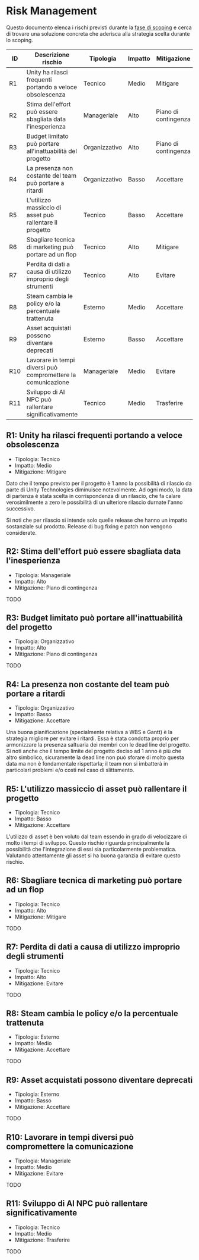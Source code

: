 # Risk Management

Questo documento elenca i rischi previsti durante la [fase di scoping](../scoping/risk-analysis.md) e cerca di trovare una soluzione concreta che aderisca alla strategia scelta durante lo scoping.

| ID  | Descrizione rischio                                           | Tipologia     | Impatto | Mitigazione          |
|-----|---------------------------------------------------------------|---------------|---------|----------------------|
| R1  | Unity ha rilasci frequenti portando a veloce obsolescenza     | Tecnico       | Medio   | Mitigare             |
| R2  | Stima dell'effort può essere sbagliata data l'inesperienza    | Manageriale   | Alto    | Piano di contingenza |
| R3  | Budget limitato può portare all'inattuabilità del progetto    | Organizzativo | Alto    | Piano di contingenza |
| R4  | La presenza non costante del team può portare a ritardi       | Organizzativo | Basso   | Accettare            |
| R5  | L'utilizzo massiccio di asset può rallentare il progetto      | Tecnico       | Basso   | Accettare            |
| R6  | Sbagliare tecnica di marketing può portare ad un flop         | Tecnico       | Alto    | Mitigare             |
| R7  | Perdita di dati a causa di utilizzo improprio degli strumenti | Tecnico       | Alto    | Evitare              |
| R8  | Steam cambia le policy e/o la percentuale trattenuta          | Esterno       | Medio   | Accettare            |
| R9  | Asset acquistati possono diventare deprecati                  | Esterno       | Basso   | Accettare            |
| R10 | Lavorare in tempi diversi può compromettere la comunicazione  | Manageriale   | Medio   | Evitare              |
| R11 | Sviluppo di AI NPC può rallentare significativamente          | Tecnico       | Medio   | Trasferire           |

## R1: Unity ha rilasci frequenti portando a veloce obsolescenza

- Tipologia: Tecnico
- Impatto: Medio
- Mitigazione: Mitigare

Dato che il tempo previsto per il progetto è 1 anno la possibilità di rilascio da parte di Unity Technologies diminuisce notevolmente. Ad ogni modo, la data di partenza è stata scelta in corrispondenza di un rilascio, che fa calare verosimilmente a zero le possibilità di un ulteriore rilascio durnate l'anno successivo.

Si noti che per rilascio si intende solo quelle release che hanno un impatto sostanziale sul prodotto. Release di bug fixing e patch non vengono considerate.

## R2: Stima dell'effort può essere sbagliata data l'inesperienza

- Tipologia: Manageriale
- Impatto: Alto
- Mitigazione: Piano di contingenza

TODO

## R3: Budget limitato può portare all'inattuabilità del progetto

- Tipologia: Organizzativo
- Impatto: Alto
- Mitigazione: Piano di contingenza

TODO

## R4: La presenza non costante del team può portare a ritardi

- Tipologia: Organizzativo
- Impatto: Basso
- Mitigazione: Accettare

Una buona pianificazione (specialmente relativa a WBS e Gantt) è la strategia migliore per evitare i ritardi. Essa è stata condotta proprio per armonizzare la presenza saltuaria dei membri con le dead line del progetto. Si noti anche che il tempo limite del progetto deciso ad 1 anno è più che altro simbolico, sicuramente la dead line non può sforare di molto questa data ma non è fondamentale rispettarla; il team non si imbatterà in particolari problemi e/o costi nel caso di slittamento.

## R5: L'utilizzo massiccio di asset può rallentare il progetto

- Tipologia: Tecnico
- Impatto: Basso
- Mitigazione: Accettare

L'utilizzo di asset è ben voluto dal team essendo in grado di velocizzare di molto i tempi di sviluppo. Questo rischio riguarda principalmente la possibilità che l'integrazione di essi sia particolarmente problematica. Valutando attentamente gli asset si ha buona garanzia di evitare questo rischio.

## R6: Sbagliare tecnica di marketing può portare ad un flop

- Tipologia: Tecnico
- Impatto: Alto
- Mitigazione: Mitigare

TODO

## R7: Perdita di dati a causa di utilizzo improprio degli strumenti

- Tipologia: Tecnico
- Impatto: Alto
- Mitigazione: Evitare

TODO

## R8: Steam cambia le policy e/o la percentuale trattenuta

- Tipologia: Esterno
- Impatto: Medio
- Mitigazione: Accettare

TODO

## R9: Asset acquistati possono diventare deprecati

- Tipologia: Esterno
- Impatto: Basso
- Mitigazione: Accettare

TODO

## R10: Lavorare in tempi diversi può compromettere la comunicazione

- Tipologia: Manageriale
- Impatto: Medio
- Mitigazione: Evitare

TODO

## R11: Sviluppo di AI NPC può rallentare significativamente

- Tipologia: Tecnico
- Impatto: Medio
- Mitigazione: Trasferire

TODO
